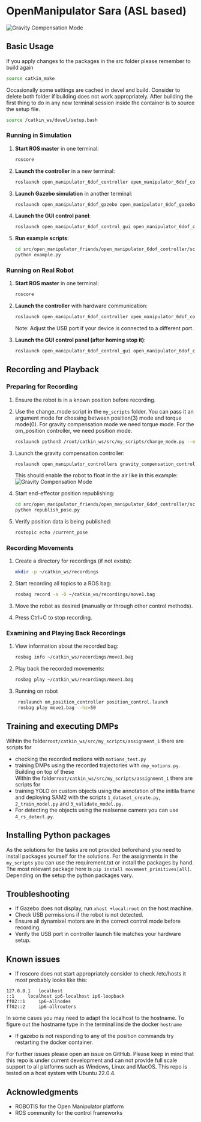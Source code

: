 # OpenManipulator Sara (ASL based)

![Gravity Compensation Mode](/src/fig/manipulation.gif)


## Basic Usage
If you apply changes to the packages in the src folder please remember to build again
```bash
source catkin_make
```
Occasionally some settings are cached in devel and build. Consider to delete both folder if building does not work appropriately.
After building the first thing to do in any new terminal session inside the container is to source the setup file. 

```bash
source /catkin_ws/devel/setup.bash
```

### Running in Simulation

1. **Start ROS master** in one terminal:
   ```bash
   roscore
   ```

2. **Launch the controller** in a new terminal:
   ```bash
   roslaunch open_manipulator_6dof_controller open_manipulator_6dof_controller.launch use_platform:=false
   ```

3. **Launch Gazebo simulation** in another terminal:
   ```bash
   roslaunch open_manipulator_6dof_gazebo open_manipulator_6dof_gazebo.launch controller:=position
   ```

4. **Launch the GUI control panel**:
   ```bash
   roslaunch open_manipulator_6dof_control_gui open_manipulator_6dof_control_gui.launch
   ```

5. **Run example scripts**:
   ```bash
   cd src/open_manipulator_friends/open_manipulator_6dof_controller/scripts/
   python example.py
   ```

### Running on Real Robot

1. **Start ROS master** in one terminal:
   ```bash
   roscore
   ```

2. **Launch the controller** with hardware communication:
   ```bash
   roslaunch open_manipulator_6dof_controller open_manipulator_6dof_controller.launch use_platform:=true dynamixel_usb_port:=/dev/ttyUSB0
   ```
   Note: Adjust the USB port if your device is connected to a different port.

3. **Launch the GUI control panel (after homing stop it)**:
   ```bash
   roslaunch open_manipulator_6dof_control_gui open_manipulator_6dof_control_gui.launch
   ```

## Recording and Playback

### Preparing for Recording

1. Ensure the robot is in a known position before recording.

2. Use the change_mode script in the `my_scripts` folder. You can pass it an argument mode for chossing between position(3) mode and torque mode(0). For gravity compensation mode we need torque mode. For the om_position controller, we need position mode.
   ```bash
   roslaunch python3 /root/catkin_ws/src/my_scripts/change_mode.py --mode 0
   ```

3. Launch the gravity compensation controller:
   ```bash
   roslaunch open_manipulator_controllers gravity_compensation_controller.launch sim:=false
   ```

   This should enable the robot to float in the air like in this example:
   ![Gravity Compensation Mode](/src/fig/gravity_compensation.gif)

4. Start end-effector position republishing:
   ```bash
   cd src/open_manipulator_friends/open_manipulator_6dof_controller/scripts/
   python republish_pose.py
   ```

5. Verify position data is being published:
   ```bash
   rostopic echo /current_pose
   ```

### Recording Movements

1. Create a directory for recordings (if not exists):
   ```bash
   mkdir -p ~/catkin_ws/recordings
   ```

2. Start recording all topics to a ROS bag:
   ```bash
   rosbag record -a -O ~/catkin_ws/recordings/move1.bag
   ```

3. Move the robot as desired (manually or through other control methods).

4. Press Ctrl+C to stop recording.

### Examining and Playing Back Recordings

1. View information about the recorded bag:
   ```bash
   rosbag info ~/catkin_ws/recordings/move1.bag
   ```

2. Play back the recorded movements:
   ```bash
   rosbag play ~/catkin_ws/recordings/move1.bag
   ```
3. Running on robot
   ```bash
    roslaunch om_position_controller position_control.launch
    rosbag play move1.bag --hz=50
   ```

## Training and executing DMPs

Wihtin the folder`root/catkin_ws/src/my_scripts/assignment_1` there are scripts for
- checking the recorded motions with `motions_test.py`
- training DMPs using the recorded trajectories with `dmp_motions.py`. Building on top of these  
Within the folder`root/catkin_ws/src/my_scripts/assignment_1` there are scripts for
- training YOLO on custom objects using the annotation of the initila frame and deploying SAM2 with the scripts `1_dataset_create.py`, `2_train_model.py` and `3_validate_model.py`.
- For detecting the objects using the realsense camera you can use `4_rs_detect.py`.

## Installing Python packages
As the solutions for the tasks are not provided beforehand you need to install packages yourself for the solutions.
For the assignments in the `my_scripts` you can use the requirement.txt or install the packages by hand. The most relevant package here is `pip install movement_primitives[all]`.
Depending on the setup the python packages vary.

## Troubleshooting

- If Gazebo does not display, run `xhost +local:root` on the host machine.
- Check USB permissions if the robot is not detected.
- Ensure all dynamixel motors are in the correct control mode before recording.
- Verify the USB port in controller launch file matches your hardware setup.

## Known issues

- If roscore does not start appropriately consider to check /etc/hosts it most probably looks like this:

```
127.0.0.1	localhost
::1		localhost ip6-localhost ip6-loopback
ff02::1		ip6-allnodes
ff02::2		ip6-allrouters
```
In some cases you may need to adapt the localhost to the hostname. To figure out the hostname type in the terminal inside the docker `hostname`

- If gazebo is not responding to any of the position commands try restarting the docker container.


For further issues please open an issue on GitHub. Please keep in mind that this repo is under current development and can not provide full scale support to all platforms such as Windows, Linux and MacOS. This repo is tested on a host system with Ubuntu 22.0.4.
 

## Acknowledgments

- ROBOTIS for the Open Manipulator platform
- ROS community for the control frameworks


